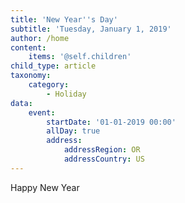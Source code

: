```yaml
---
title: 'New Year''s Day'
subtitle: 'Tuesday, January 1, 2019'
author: /home
content:
    items: '@self.children'
child_type: article
taxonomy:
    category:
        - Holiday
data:
    event:
        startDate: '01-01-2019 00:00'
        allDay: true
        address:
            addressRegion: OR
            addressCountry: US
---
```


Happy New Year
